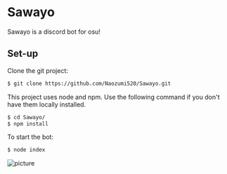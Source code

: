 # Sawayo
Sawayo is a discord bot for osu!

## Set-up
Clone the git project:
```bash
$ git clone https://github.com/Naozumi520/Sawayo.git
```
This project uses node and npm. Use the following command if you don't have them locally installed.
```bash
$ cd Sawayo/
$ npm install
```
To start the bot:
```bash
$ node index
```

![picture](files/images/Sawayo_banner.png)
